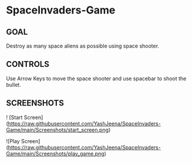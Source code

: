 # SpaceInvaders-Game

## GOAL

Destroy as many space aliens as possible using space shooter.

## CONTROLS

Use Arrow Keys to move the space shooter and use spacebar to shoot the bullet.

## SCREENSHOTS

! [Start Screen] (https://raw.githubusercontent.com/YashJeena/SpaceInvaders-Game/main/Screenshots/start_screen.png)

![Play Screen] (https://raw.githubusercontent.com/YashJeena/SpaceInvaders-Game/main/Screenshots/play_game.png)
